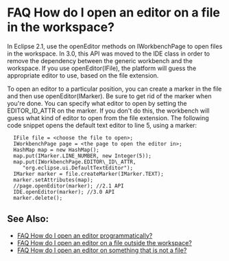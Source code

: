 

FAQ How do I open an editor on a file in the workspace?
=======================================================

In Eclipse 2.1, use the openEditor methods on IWorkbenchPage to open files in the workspace. In 3.0, this API was moved to the IDE class in order to remove the dependency between the generic workbench and the workspace. If you use openEditor(IFile), the platform will guess the appropriate editor to use, based on the file extension.

  
To open an editor to a particular position, you can create a marker in the file and then use openEditor(IMarker). Be sure to get rid of the marker when you're done. You can specify what editor to open by setting the EDITOR_ID_ATTR on the marker. If you don't do this, the workbench will guess what kind of editor to open from the file extension. The following code snippet opens the default text editor to line 5, using a marker:

      IFile file = <choose the file to open>;
      IWorkbenchPage page = <the page to open the editor in>;
      HashMap map = new HashMap();
      map.put(IMarker.LINE_NUMBER, new Integer(5));
      map.put(IWorkbenchPage.EDITOR\_ID\_ATTR, 
         "org.eclipse.ui.DefaultTextEditor");
      IMarker marker = file.createMarker(IMarker.TEXT);
      marker.setAttributes(map);
      //page.openEditor(marker); //2.1 API
      IDE.openEditor(marker); //3.0 API
      marker.delete();

See Also:
---------

*   [FAQ How do I open an editor programmatically?](./FAQ_How_do_I_open_an_editor_programmatically.md "FAQ How do I open an editor programmatically?")
*   [FAQ How do I open an editor on a file outside the workspace?](./FAQ_How_do_I_open_an_editor_on_a_file_outside_the_workspace.md "FAQ How do I open an editor on a file outside the workspace?")
*   [FAQ How do I open an editor on something that is not a file?](./FAQ_How_do_I_open_an_editor_on_something_that_is_not_a_file.md "FAQ How do I open an editor on something that is not a file?")

